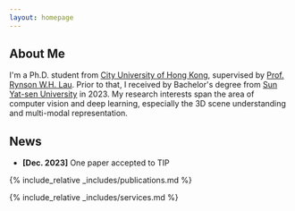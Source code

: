 ```yaml
---
layout: homepage
---
```


## About Me

I'm a Ph.D. student from [City University of Hong Kong](https://www.cityu.edu.hk/), supervised by [Prof. Rynson W.H. Lau](https://www.cs.cityu.edu.hk/~rynson/). Prior to that, I received by Bachelor's degree from [Sun Yat-sen University](https://www.sysu.edu.cn/) in 2023. My research interests span the area of computer vision and deep learning, especially the 3D scene understanding and multi-modal representation.
<!-- 
## Research Interests

- **Computer Vision:** image recognition, image generation, video captioning
- **Machine Learning:** meta-learning, incremental learning, transfer learning
-->
## News

- **[Dec. 2023]** One paper accepted to TIP


{% include_relative _includes/publications.md %}

{% include_relative _includes/services.md %}
